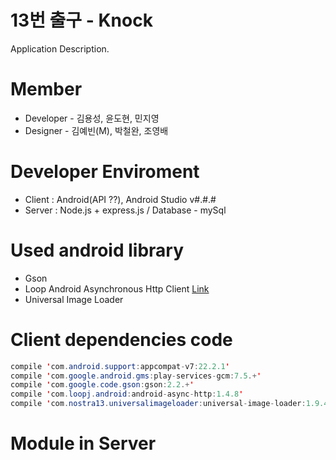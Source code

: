 # 13번 출구 - Knock
Application Description.


# Member
- Developer - 김용성, 윤도현, 민지영
- Designer - 김예빈(M), 박철완, 조영배

# Developer Enviroment
- Client : Android(API ??), Android Studio v#.#.#
- Server : Node.js + express.js  / Database - mySql

# Used android library
- Gson
- Loop Android Asynchronous Http Client <a href="http://loopj.com/android-async-http/">Link</a>
- Universal Image Loader

# Client dependencies code
```java
compile 'com.android.support:appcompat-v7:22.2.1'
compile 'com.google.android.gms:play-services-gcm:7.5.+'
compile 'com.google.code.gson:gson:2.2.+'
compile 'com.loopj.android:android-async-http:1.4.8'
compile 'com.nostra13.universalimageloader:universal-image-loader:1.9.4'
```

# Module in Server
